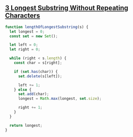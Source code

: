 ## [3 Longest Substring Without Repeating Characters](https://leetcode.com/problems/longest-substring-without-repeating-characters/description/)

<!-- notecardId: 1741011363605 -->

```js
function lengthOfLongestSubstring(s) {
  let longest = 0;
  const set = new Set();

  let left = 0;
  let right = 0;

  while (right < s.length) {
    const char = s[right];

    if (set.has(char)) {
      set.delete(s[left]);

      left += 1;
    } else {
      set.add(char);
      longest = Math.max(longest, set.size);

      right += 1;
    }
  }

  return longest;
}
```

